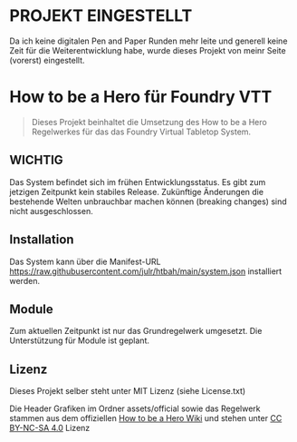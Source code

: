 # PROJEKT EINGESTELLT
Da ich keine digitalen Pen and Paper Runden mehr leite und generell keine Zeit für die Weiterentwicklung habe, wurde dieses Projekt von meinr Seite (vorerst) eingestellt.

# How to be a Hero für Foundry VTT 
> Dieses Projekt beinhaltet die Umsetzung des How to be a Hero Regelwerkes für das das Foundry Virtual Tabletop System.

## WICHTIG
Das System befindet sich im frühen Entwicklungsstatus. Es gibt zum jetzigen Zeitpunkt kein stabiles Release.
Zukünftige Änderungen die bestehende Welten unbrauchbar machen können (breaking changes) sind nicht ausgeschlossen. 

## Installation
Das System kann über die Manifest-URL https://raw.githubusercontent.com/julr/htbah/main/system.json installiert werden.

## Module
Zum aktuellen Zeitpunkt ist nur das Grundregelwerk umgesetzt. Die Unterstützung für Module ist geplant.

## Lizenz
Dieses Projekt selber steht unter MIT Lizenz (siehe License.txt)

Die Header Grafiken im Ordner assets/official sowie das Regelwerk stammen aus dem offiziellen [How to be a Hero Wiki](https://howtobeahero.de/) und stehen unter [CC BY-NC-SA 4.0](https://creativecommons.org/licenses/by-nc-sa/4.0/) Lizenz
